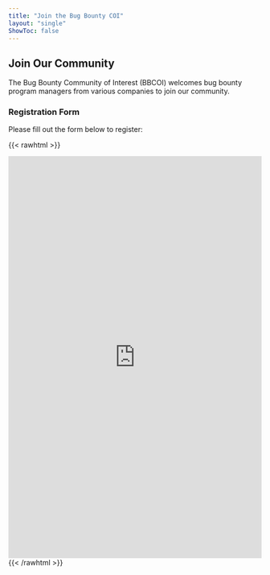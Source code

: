 ```yaml
---
title: "Join the Bug Bounty COI"
layout: "single"
ShowToc: false
---
```


## Join Our Community

The Bug Bounty Community of Interest (BBCOI) welcomes bug bounty program managers from various companies to join our community.

### Registration Form

Please fill out the form below to register:

{{< rawhtml >}}
<iframe src="https://docs.google.com/forms/d/e/1FAIpQLSc9kXhgmPldYA63Ia3wWUQRBPfzgBFRnsLnO6GkdyWYlTXhLg/viewform?embedded=true" 
        width="100%" 
        height="800" 
        frameborder="0" 
        marginheight="0" 
        marginwidth="0">
Loading…
</iframe>
{{< /rawhtml >}}
